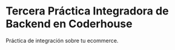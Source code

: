 # Tercera Práctica Integradora de Backend en Coderhouse

Práctica de integración sobre tu ecommerce.


